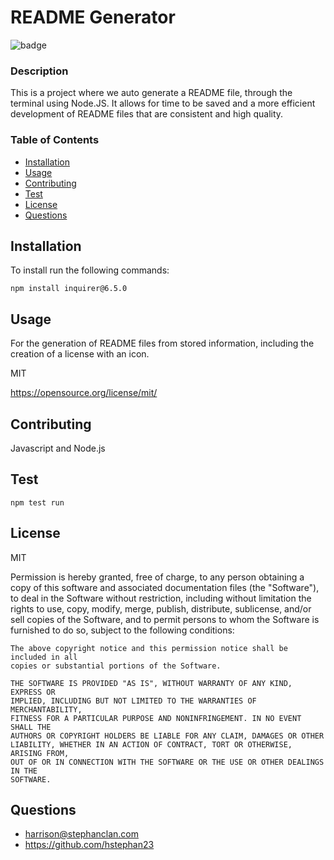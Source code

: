# README Generator
  
  ![badge](https://img.shields.io/badge/MIT-blue?logo=unlicense)

  ### Description

  This is a project where we auto generate a README file, through the terminal using Node.JS. It allows for time to be saved and a more efficient development of README files that are consistent and high quality.

  ### Table of Contents
  * [Installation](##-Installation)
  * [Usage](##-Usage)
  * [Contributing](##-Contributing)
  * [Test](##-Test)
  * [License](##-License)
  * [Questions](##-Questions)

  ## Installation
  To install run the following commands:
  ```
  npm install inquirer@6.5.0
  ```

  ## Usage
  For the generation of README files from stored information, including the creation of a license with an icon.

  MIT

  https://opensource.org/license/mit/

  ## Contributing
  Javascript and Node.js

  ## Test

  ```
  npm test run
  ```

  ## License 
  MIT 

  Permission is hereby granted, free of charge, to any person obtaining a copy
    of this software and associated documentation files (the "Software"), to deal
    in the Software without restriction, including without limitation the rights
    to use, copy, modify, merge, publish, distribute, sublicense, and/or sell
    copies of the Software, and to permit persons to whom the Software is
    furnished to do so, subject to the following conditions:
    
    The above copyright notice and this permission notice shall be included in all
    copies or substantial portions of the Software.
    
    THE SOFTWARE IS PROVIDED "AS IS", WITHOUT WARRANTY OF ANY KIND, EXPRESS OR
    IMPLIED, INCLUDING BUT NOT LIMITED TO THE WARRANTIES OF MERCHANTABILITY,
    FITNESS FOR A PARTICULAR PURPOSE AND NONINFRINGEMENT. IN NO EVENT SHALL THE
    AUTHORS OR COPYRIGHT HOLDERS BE LIABLE FOR ANY CLAIM, DAMAGES OR OTHER
    LIABILITY, WHETHER IN AN ACTION OF CONTRACT, TORT OR OTHERWISE, ARISING FROM,
    OUT OF OR IN CONNECTION WITH THE SOFTWARE OR THE USE OR OTHER DEALINGS IN THE
    SOFTWARE.

  ## Questions

  * harrison@stephanclan.com
  * https://github.com/hstephan23
